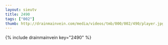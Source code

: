 ```yaml
--- 
layout: sieutv
title: 2490
tags: ["002"]
thumb: http://drainmainvein.com/media/videos/tmb/000/002/490/player.jpg
---
```

{% include drainmainvein key="2490" %} 
